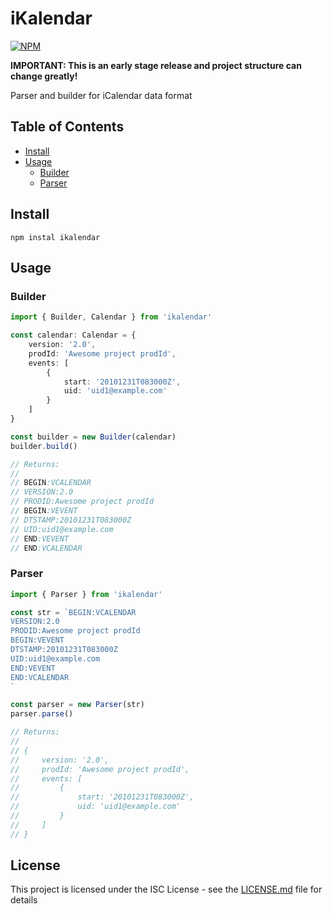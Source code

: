# iKalendar

[![NPM](https://nodei.co/npm/ikalendar.png?compact=true)](https://nodei.co/npm/ikalendar/)

**IMPORTANT: This is an early stage release and project structure can change greatly!**

Parser and builder for iCalendar data format

## Table of Contents

- [Install](#install)
- [Usage](#usage)
    - [Builder](#builder)
    - [Parser](#parser)

## Install

```
npm instal ikalendar
```

## Usage


### Builder
```typescript
import { Builder, Calendar } from 'ikalendar'

const calendar: Calendar = {
    version: '2.0',
    prodId: 'Awesome project prodId',
    events: [
        {
            start: '20101231T083000Z',
            uid: 'uid1@example.com'
        }
    ]
}

const builder = new Builder(calendar)
builder.build()

// Returns:
// 
// BEGIN:VCALENDAR
// VERSION:2.0
// PRODID:Awesome project prodId
// BEGIN:VEVENT
// DTSTAMP:20101231T083000Z
// UID:uid1@example.com
// END:VEVENT
// END:VCALENDAR
```

### Parser
```typescript
import { Parser } from 'ikalendar'

const str = `BEGIN:VCALENDAR
VERSION:2.0
PRODID:Awesome project prodId
BEGIN:VEVENT
DTSTAMP:20101231T083000Z
UID:uid1@example.com
END:VEVENT
END:VCALENDAR
`

const parser = new Parser(str)
parser.parse()

// Returns:
// 
// {
//     version: '2.0',
//     prodId: 'Awesome project prodId',
//     events: [
//         {
//             start: '20101231T083000Z',
//             uid: 'uid1@example.com'
//         }
//     ]
// }
```

## License

This project is licensed under the ISC License - see the [LICENSE.md](LICENSE.md) file for details
